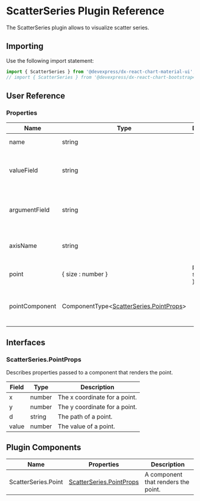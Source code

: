 # ScatterSeries Plugin Reference

The ScatterSeries plugin allows to visualize scatter series.

## Importing

Use the following import statement:

```js
import { ScatterSeries } from '@devexpress/dx-react-chart-material-ui';
// import { ScatterSeries } from '@devexpress/dx-react-chart-bootstrap4';
```
## User Reference

### Properties

Name | Type | Default | Description
-----|------|---------|------------
name | string | | A series name.
valueField | string | | Data field provides values for series points.
argumentField | string | | Data field provides arguments for series points.
axisName | string | | Axis to which the series is bonded.
point | { size : number } | point: { size: 7 } | Specifies point options.
pointComponent | ComponentType&lt;[ScatterSeries.PointProps](#scatterseriespointprops)&gt; | | A component that renders the points.

## Interfaces

### ScatterSeries.PointProps

Describes properties passed to a component that renders the point.

Field | Type | Description
------|------|------------
x | number | The x coordinate for a point.
y | number | The y coordinate for a point.
d | string | The path of a point.
value | number | The value of a point.

## Plugin Components

Name | Properties | Description
-----|------------|------------
ScatterSeries.Point | [ScatterSeries.PointProps](#scatterseriespointprops) | A component that renders the point.
